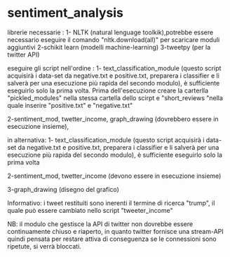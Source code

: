 # sentiment_analysis
librerie necessarie :
1- NLTK (natural lenguage toolkik),potrebbe essere necessario eseguire il comando "nltk.download(all)" per scaricare moduli aggiuntivi
2-schikit learn (modelli machine-learning)
3-tweetpy (per la twitter API)

eseguire gli script nell'ordine :
1- text_classification_module (questo script acquisirà i data-set da negative.txt e positive.txt, preparera i classifier e li salverà per una esecuzione più rapida del secondo modulo), è sufficiente eseguirlo solo la prima volta. Prima dell'esecuzione creare la carterlla "pickled_modules" nella stessa cartella dello scirpt e "short_reviews "nella quale inserire "positive.txt" e "negative.txt"

2-sentiment_mod, twetter_income, graph_drawing (dovrebbero essere in esecuzione insieme), 

in alternativa:
1- text_classification_module (questo script acquisirà i data-set da negative.txt e positive.txt, preparera i classifier e li salverà per una                   esecuzione più rapida del secondo modulo), è sufficiente eseguirlo solo la prima volta

2-sentiment_mod, twetter_income (devono essere in esecuzione insieme) 

3-graph_drawing (disegno del grafico)

Informativo:
i tweet restituiti sono inerenti il termine di ricerca "trump", il quale può essere cambiato nello script  "tweeter_income"

NB: il modulo che gestisce la API di twitter non dovrebbe essere continuamente chiuso e riaperto, in quanto twitter fornisce una stream-API quindi pensata per restare attiva di conseguenza se le connessioni sono ripetute, si verrà bloccati.

